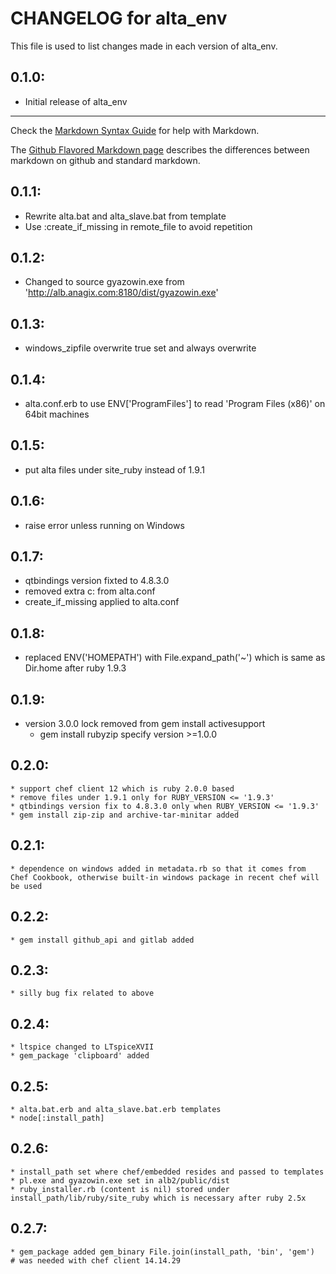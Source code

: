 # CHANGELOG for alta_env

This file is used to list changes made in each version of alta_env.

## 0.1.0:

* Initial release of alta_env

- - -
Check the [Markdown Syntax Guide](http://daringfireball.net/projects/markdown/syntax) for help with Markdown.

The [Github Flavored Markdown page](http://github.github.com/github-flavored-markdown/) describes the differences between markdown on github and standard markdown.

## 0.1.1:

* Rewrite alta.bat and alta_slave.bat from template
* Use :create_if_missing in remote_file to avoid repetition

## 0.1.2:

* Changed to source gyazowin.exe from 'http://alb.anagix.com:8180/dist/gyazowin.exe'

## 0.1.3:

* windows_zipfile overwrite true set and always overwrite

## 0.1.4:

* alta.conf.erb to use ENV['ProgramFiles'] to read 'Program Files (x86)' on 64bit machines

## 0.1.5:

* put alta files under site_ruby instead of 1.9.1

## 0.1.6:

* raise error unless running on Windows
	
## 0.1.7:
* qtbindings version fixted to 4.8.3.0	
* removed extra c: from alta.conf
* create_if_missing applied to alta.conf

## 0.1.8:
* replaced ENV('HOMEPATH') with File.expand_path('~') which is same as Dir.home after ruby 1.9.3

## 0.1.9:
* version 3.0.0 lock removed from gem install activesupport
	* gem install rubyzip specify version >=1.0.0

## 0.2.0:
	* support chef client 12 which is ruby 2.0.0 based
	* remove files under 1.9.1 only for RUBY_VERSION <= '1.9.3'
	* qtbindings version fix to 4.8.3.0 only when RUBY_VERSION <= '1.9.3'
	* gem install zip-zip and archive-tar-minitar added
## 0.2.1:
	* dependence on windows added in metadata.rb so that it comes from Chef Cookbook, otherwise built-in windows package in recent chef will be used

## 0.2.2:
	* gem install github_api and gitlab added
## 0.2.3:
	* silly bug fix related to above
## 0.2.4:
	* ltspice changed to LTspiceXVII
	* gem_package 'clipboard' added
## 0.2.5:
	* alta.bat.erb and alta_slave.bat.erb templates
	* node[:install_path]
## 0.2.6:
	* install_path set where chef/embedded resides and passed to templates
	* pl.exe and gyazowin.exe set in alb2/public/dist
	* ruby_installer.rb (content is nil) stored under install_path/lib/ruby/site_ruby which is necessary after ruby 2.5x
## 0.2.7:
	* gem_package added gem_binary File.join(install_path, 'bin', 'gem')   # was needed with chef client 14.14.29
